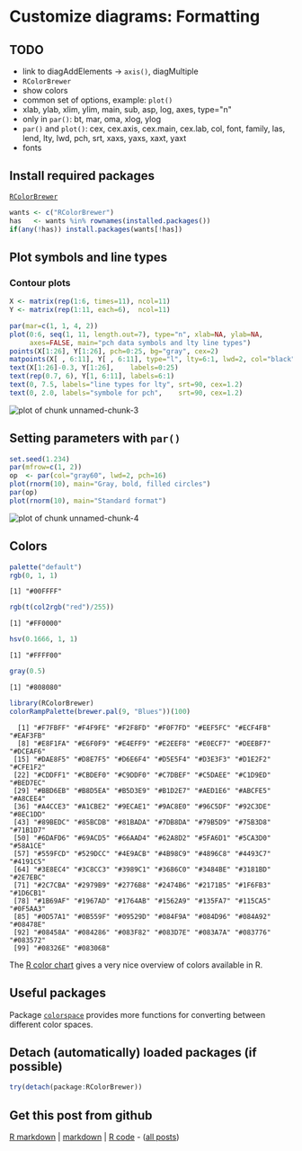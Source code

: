 Customize diagrams: Formatting
=========================




TODO
-------------------------

 - link to diagAddElements -> `axis()`, diagMultiple
 - `RColorBrewer`
 - show colors
 - common set of options, example: `plot()`
 - xlab, ylab, xlim, ylim, main, sub, asp, log, axes, type="n"
 - only in `par()`: bt, mar, oma, xlog, ylog
 - `par()` and `plot()`: cex, cex.axis, cex.main, cex.lab, col, font, family, las, lend, lty,
    lwd, pch, srt, xaxs, yaxs, xaxt, yaxt
 - fonts

Install required packages
-------------------------

[`RColorBrewer`](http://cran.r-project.org/package=RColorBrewer)


```r
wants <- c("RColorBrewer")
has   <- wants %in% rownames(installed.packages())
if(any(!has)) install.packages(wants[!has])
```


Plot symbols and line types
-------------------------

### Contour plots
    

```r
X <- matrix(rep(1:6, times=11), ncol=11)
Y <- matrix(rep(1:11, each=6),  ncol=11)

par(mar=c(1, 1, 4, 2))
plot(0:6, seq(1, 11, length.out=7), type="n", xlab=NA, ylab=NA,
     axes=FALSE, main="pch data symbols and lty line types")
points(X[1:26], Y[1:26], pch=0:25, bg="gray", cex=2)
matpoints(X[ , 6:11], Y[ , 6:11], type="l", lty=6:1, lwd=2, col="black")
text(X[1:26]-0.3, Y[1:26],    labels=0:25)
text(rep(0.7, 6), Y[1, 6:11], labels=6:1)
text(0, 7.5, labels="line types for lty", srt=90, cex=1.2)
text(0, 2.0, labels="symbole for pch",    srt=90, cex=1.2)
```

![plot of chunk unnamed-chunk-3](figure/unnamed-chunk-3.png) 


Setting parameters with `par()`
-------------------------


```r
set.seed(1.234)
par(mfrow=c(1, 2))
op  <- par(col="gray60", lwd=2, pch=16)
plot(rnorm(10), main="Gray, bold, filled circles")
par(op)
plot(rnorm(10), main="Standard format")
```

![plot of chunk unnamed-chunk-4](figure/unnamed-chunk-4.png) 


Colors
-------------------------


```r
palette("default")
rgb(0, 1, 1)
```

```
[1] "#00FFFF"
```

```r
rgb(t(col2rgb("red")/255))
```

```
[1] "#FF0000"
```

```r
hsv(0.1666, 1, 1)
```

```
[1] "#FFFF00"
```

```r
gray(0.5)
```

```
[1] "#808080"
```



```r
library(RColorBrewer)
colorRampPalette(brewer.pal(9, "Blues"))(100)
```

```
  [1] "#F7FBFF" "#F4F9FE" "#F2F8FD" "#F0F7FD" "#EEF5FC" "#ECF4FB" "#EAF3FB"
  [8] "#E8F1FA" "#E6F0F9" "#E4EFF9" "#E2EEF8" "#E0ECF7" "#DEEBF7" "#DCEAF6"
 [15] "#DAE8F5" "#D8E7F5" "#D6E6F4" "#D5E5F4" "#D3E3F3" "#D1E2F2" "#CFE1F2"
 [22] "#CDDFF1" "#CBDEF0" "#C9DDF0" "#C7DBEF" "#C5DAEE" "#C1D9ED" "#BED7EC"
 [29] "#BBD6EB" "#B8D5EA" "#B5D3E9" "#B1D2E7" "#AED1E6" "#ABCFE5" "#A8CEE4"
 [36] "#A4CCE3" "#A1CBE2" "#9ECAE1" "#9AC8E0" "#96C5DF" "#92C3DE" "#8EC1DD"
 [43] "#89BEDC" "#85BCDB" "#81BADA" "#7DB8DA" "#79B5D9" "#75B3D8" "#71B1D7"
 [50] "#6DAFD6" "#69ACD5" "#66AAD4" "#62A8D2" "#5FA6D1" "#5CA3D0" "#58A1CE"
 [57] "#559FCD" "#529DCC" "#4E9ACB" "#4B98C9" "#4896C8" "#4493C7" "#4191C5"
 [64] "#3E8EC4" "#3C8CC3" "#3989C1" "#3686C0" "#3484BE" "#3181BD" "#2E7EBC"
 [71] "#2C7CBA" "#2979B9" "#2776B8" "#2474B6" "#2171B5" "#1F6FB3" "#1D6CB1"
 [78] "#1B69AF" "#1967AD" "#1764AB" "#1562A9" "#135FA7" "#115CA5" "#0F5AA3"
 [85] "#0D57A1" "#0B559F" "#09529D" "#084F9A" "#084D96" "#084A92" "#08478E"
 [92] "#08458A" "#084286" "#083F82" "#083D7E" "#083A7A" "#083776" "#083572"
 [99] "#08326E" "#08306B"
```


The [R color chart](http://research.stowers-institute.org/efg/R/Color/Chart/) gives a very nice overview of colors available in R.

Useful packages
-------------------------

Package [`colorspace`](http://cran.r-project.org/package=colorspace) provides more functions for converting between different color spaces.

Detach (automatically) loaded packages (if possible)
-------------------------


```r
try(detach(package:RColorBrewer))
```


Get this post from github
----------------------------------------------

[R markdown](https://github.com/dwoll/RExRepos/raw/master/Rmd/diagFormat.Rmd) | [markdown](https://github.com/dwoll/RExRepos/raw/master/md/diagFormat.md) | [R code](https://github.com/dwoll/RExRepos/raw/master/R/diagFormat.R) - ([all posts](https://github.com/dwoll/RExRepos))

